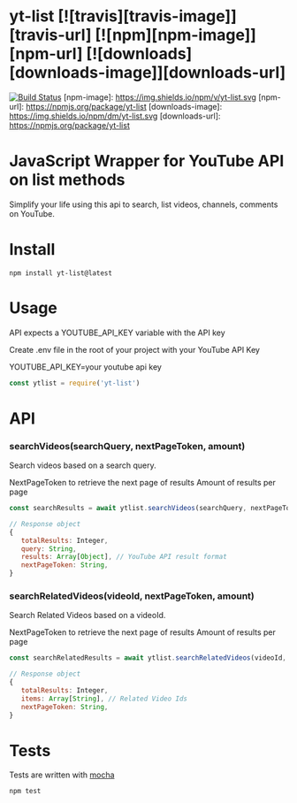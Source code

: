 # yt-list [![travis][travis-image]][travis-url] [![npm][npm-image]][npm-url] [![downloads][downloads-image]][downloads-url]

[![Build Status](https://travis-ci.com/mlomboglia/yt-list.svg?branch=master)](https://travis-ci.com/mlomboglia/yt-list)
[npm-image]: https://img.shields.io/npm/v/yt-list.svg
[npm-url]: https://npmjs.org/package/yt-list
[downloads-image]: https://img.shields.io/npm/dm/yt-list.svg
[downloads-url]: https://npmjs.org/package/yt-list

# JavaScript Wrapper for YouTube API on list methods

Simplify your life using this api to search, list videos, channels, comments on YouTube.

# Install

```
npm install yt-list@latest
```

# Usage
API expects a YOUTUBE_API_KEY variable with the API key

Create .env file in the root of your project with your YouTube API Key 

YOUTUBE_API_KEY=your youtube api key

```js
const ytlist = require('yt-list')

```

# API
### searchVideos(searchQuery, nextPageToken, amount)

Search videos based on a search query. 

NextPageToken to retrieve the next page of results
Amount of results per page

```javascript
const searchResults = await ytlist.searchVideos(searchQuery, nextPageToken, amount);

// Response object
{
   totalResults: Integer,
   query: String,
   results: Array[Object], // YouTube API result format
   nextPageToken: String,
}
```

### searchRelatedVideos(videoId, nextPageToken, amount)

Search Related Videos based on a videoId. 

NextPageToken to retrieve the next page of results
Amount of results per page

```javascript
const searchRelatedResults = await ytlist.searchRelatedVideos(videoId, nextPageToken, amount);

// Response object
{
   totalResults: Integer,
   items: Array[String], // Related Video Ids
   nextPageToken: String,
}
```

# Tests
Tests are written with [mocha](https://mochajs.org)

```bash
npm test
```
